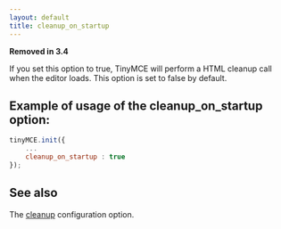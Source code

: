```yaml
---
layout: default
title: cleanup_on_startup
---
```


**Removed in 3.4**

If you set this option to true, TinyMCE will perform a HTML cleanup call when the editor loads. This option is set to false by default.

## Example of usage of the cleanup_on_startup option:

```js
tinyMCE.init({
	...
	cleanup_on_startup : true
});
```

## See also

The [cleanup](https://www.tinymce.com/docs-3x/reference/configuration/Configuration3x@cleanup/) configuration option.
